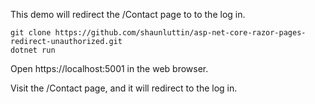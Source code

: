 
This demo will redirect the /Contact page to to the log in.

    git clone https://github.com/shaunluttin/asp-net-core-razor-pages-redirect-unauthorized.git
    dotnet run

Open https://localhost:5001 in the web browser.

Visit the /Contact page, and it will redirect to the log in.



